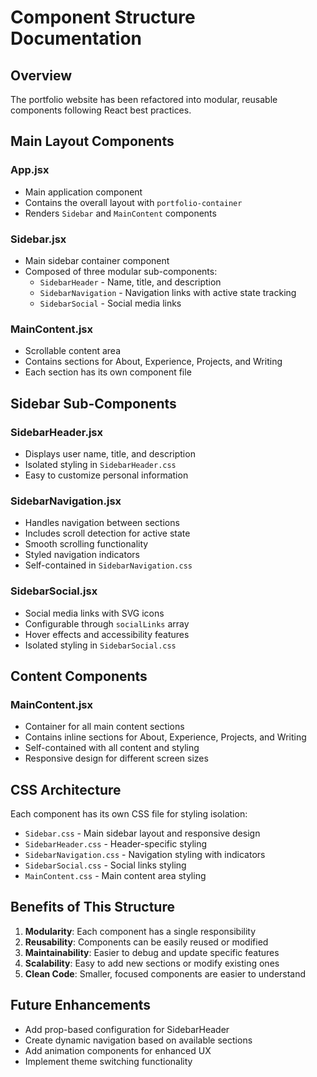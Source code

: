 # Component Structure Documentation

## Overview

The portfolio website has been refactored into modular, reusable components following React best practices.

## Main Layout Components

### App.jsx

- Main application component
- Contains the overall layout with `portfolio-container`
- Renders `Sidebar` and `MainContent` components

### Sidebar.jsx

- Main sidebar container component
- Composed of three modular sub-components:
  - `SidebarHeader` - Name, title, and description
  - `SidebarNavigation` - Navigation links with active state tracking
  - `SidebarSocial` - Social media links

### MainContent.jsx

- Scrollable content area
- Contains sections for About, Experience, Projects, and Writing
- Each section has its own component file

## Sidebar Sub-Components

### SidebarHeader.jsx

- Displays user name, title, and description
- Isolated styling in `SidebarHeader.css`
- Easy to customize personal information

### SidebarNavigation.jsx

- Handles navigation between sections
- Includes scroll detection for active state
- Smooth scrolling functionality
- Styled navigation indicators
- Self-contained in `SidebarNavigation.css`

### SidebarSocial.jsx

- Social media links with SVG icons
- Configurable through `socialLinks` array
- Hover effects and accessibility features
- Isolated styling in `SidebarSocial.css`

## Content Components

### MainContent.jsx

- Container for all main content sections
- Contains inline sections for About, Experience, Projects, and Writing
- Self-contained with all content and styling
- Responsive design for different screen sizes

## CSS Architecture

Each component has its own CSS file for styling isolation:

- `Sidebar.css` - Main sidebar layout and responsive design
- `SidebarHeader.css` - Header-specific styling
- `SidebarNavigation.css` - Navigation styling with indicators
- `SidebarSocial.css` - Social links styling
- `MainContent.css` - Main content area styling

## Benefits of This Structure

1. **Modularity**: Each component has a single responsibility
2. **Reusability**: Components can be easily reused or modified
3. **Maintainability**: Easier to debug and update specific features
4. **Scalability**: Easy to add new sections or modify existing ones
5. **Clean Code**: Smaller, focused components are easier to understand

## Future Enhancements

- Add prop-based configuration for SidebarHeader
- Create dynamic navigation based on available sections
- Add animation components for enhanced UX
- Implement theme switching functionality
